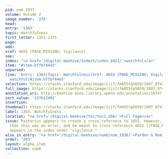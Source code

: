 ```yaml
---
pid: num_1937
volume: Volume 2
image_number: '276'
head:
entry: '1363'
topic: Watchfulness
first_letter: 1351-1375
page:
add:
xref: 4655 [PAGE_MISSING; Vigilance]
see:
index: "<a href='/digital-beehive/index5/index_4421/'>watchful</a>"
item: "#item-bffbf44e5"
unparsed:
line: 'Entry: 1363|Topic: Watchfulness|Xref: 4655 [PAGE_MISSING; Vigilance]|Index:
  watchful|#item-bffbf44e5'
selection: https://stacks.stanford.edu/image/iiif/fm855tg5659/1607_0743/848,2402,2838,766/full/0/default.jpg
full_image: https://stacks.stanford.edu/image/iiif/fm855tg5659/1607_0743/full/full/0/default.jpg
annotation_uri: http://beehive-anno.library.upenn.edu/annotation/1674770132697
sort_value: '227612402'
insertion:
thumbnail: https://stacks.stanford.edu/image/iiif/fm855tg5659/1607_0743/848,2402,600,180/250,/0/default.jpg
label: 1363. Watchfulness
location: "<a href='/digital-beehive/toc/toc2_266/'>Full Page</a>"
issue: Pastorius appears to create a cross-reference to 1655. However, it is likely
  that this was an error, and he meant to cross-reference 4655 [[PAGE_MISSING]], which
  appears in the index under "vigilance."
also_in_entry: "<a href='/digital-beehive/num6/num_1936/'>Pardon & Remission of Sins</a>"
order: '203'
layout: alpha_item
collection: num6
---
```

